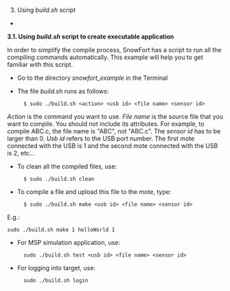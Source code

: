 3. Using _build.sh_ script
-


**3.1. Using _build.sh_ script to create executable application**

 In order to simplify the compile process, SnowFort has a script to run all the compiling commands automatically. This example will help you to get familiar with this script.

- Go to the directory _snowfort\_example_ in the Terminal
- The file _build.sh_ runs as follows:

		$ sudo ./build.sh <action> <usb id> <file name> <sensor id>

_Action_ is the command you want to use. _File name_ is the source file that you want to compile. You should not include its attributes. For example, to compile ABC.c, the file name is "ABC", not "ABC.c". The _sensor id_ has to be larger than 0. _Usb id_ refers to the USB port number. The first mote connected with the USB is 1 and the second mote connected with the USB is 2, etc...

- To clean all the compiled files, use:

		$ sudo ./build.sh clean

- To compile a file and upload this file to the mote, type:

		$ sudo ./build.sh make <usb id> <file name> <sensor id>

E.g.:

	sudo ./build.sh make 1 helloWorld 1


- For MSP simulation application, use:

		sudo ./build.sh test <usb id> <file name> <sensor id>

- For logging into target, use:

		sudo ./build.sh login



 